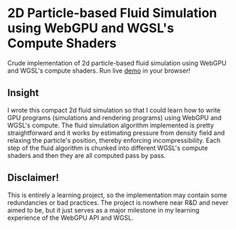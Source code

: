 # 2D Particle-based Fluid Simulation using WebGPU and WGSL's Compute Shaders
Crude implementation of 2d particle-based fluid simulation using WebGPU and WGSL's compute shaders.
Run live [demo](https://therenderman.github.io/WebGPU-2D-Compute-Fluid/) in your browser!

## Insight
I wrote this compact 2d fluid simulation so that I could learn how to write GPU programs (simulations and rendering programs) using WebGPU and WGSL's compute.
The fluid simulation algorithm implemented is pretty straightforward and it works by estimating pressure from density field and relaxing the particle's position, thereby enforcing incompressibility.
Each step of the fluid algorithm is chunked into different WGSL's compute shaders and then they are all computed pass by pass. 

## Disclaimer!
This is entirely a learning project, so the implementation may contain some redundancies or bad practices. The project is nowhere near R&D and never aimed to be, but it just serves as a major milestone in my learning experience of the WebGPU API and WGSL.
